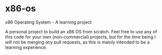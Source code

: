 # x86-os
x86 Operating System - A learning project

A personal project to build an x86 OS from scratch. Feel free to use any of this code for your own (non-commercial) projects, but for the time being I will not be merging any pull requests, as this is mainly intended to be a learning experience.
